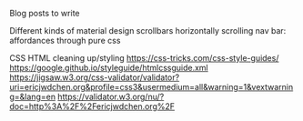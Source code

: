 Blog posts to write

Different kinds of material design scrollbars
horizontally scrolling nav bar: affordances through pure css

CSS HTML cleaning up/styling
https://css-tricks.com/css-style-guides/
https://google.github.io/styleguide/htmlcssguide.xml
https://jigsaw.w3.org/css-validator/validator?uri=ericjwdchen.org&profile=css3&usermedium=all&warning=1&vextwarning=&lang=en
https://validator.w3.org/nu/?doc=http%3A%2F%2Fericjwdchen.org%2F
